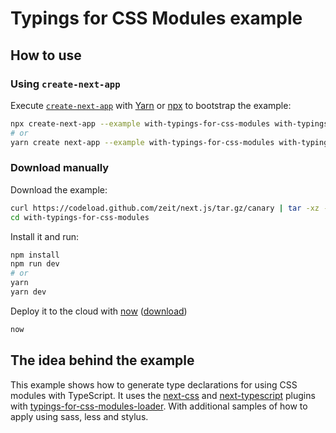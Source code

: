 # Typings for CSS Modules example

## How to use

### Using `create-next-app`

Execute [`create-next-app`](https://github.com/segmentio/create-next-app) with [Yarn](https://yarnpkg.com/lang/en/docs/cli/create/) or [npx](https://github.com/zkat/npx#readme) to bootstrap the example:

```bash
npx create-next-app --example with-typings-for-css-modules with-typings-for-css-modules-app
# or
yarn create next-app --example with-typings-for-css-modules with-typings-for-css-modules-app
```

### Download manually

Download the example:

```bash
curl https://codeload.github.com/zeit/next.js/tar.gz/canary | tar -xz --strip=2 next.js-canary/examples/with-typings-for-css-modules
cd with-typings-for-css-modules
```

Install it and run:

```bash
npm install
npm run dev
# or
yarn
yarn dev
```

Deploy it to the cloud with [now](https://zeit.co/now) ([download](https://zeit.co/download))

```bash
now
```

## The idea behind the example

This example shows how to generate type declarations for using CSS modules with TypeScript. It uses the [next-css](https://github.com/zeit/next-plugins/tree/master/packages/next-css) and [next-typescript](https://github.com/zeit/next-plugins/tree/master/packages/next-typescript) plugins with [typings-for-css-modules-loader](https://www.npmjs.com/package/typings-for-css-modules-loader). With additional samples of how to apply using sass, less and stylus.
